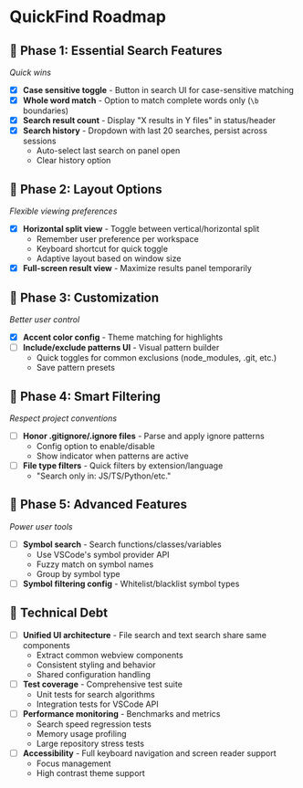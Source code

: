 # QuickFind Roadmap

## 🚀 Phase 1: Essential Search Features

_Quick wins_

- [x] **Case sensitive toggle** - Button in search UI for case-sensitive matching
- [x] **Whole word match** - Option to match complete words only (`\b` boundaries)
- [x] **Search result count** - Display "X results in Y files" in status/header
- [x] **Search history** - Dropdown with last 20 searches, persist across sessions
  - Auto-select last search on panel open
  - Clear history option

## 🔀 Phase 2: Layout Options

_Flexible viewing preferences_

- [x] **Horizontal split view** - Toggle between vertical/horizontal split
  - Remember user preference per workspace
  - Keyboard shortcut for quick toggle
  - Adaptive layout based on window size
- [x] **Full-screen result view** - Maximize results panel temporarily

## 🎨 Phase 3: Customization

_Better user control_

- [x] **Accent color config** - Theme matching for highlights
- [ ] **Include/exclude patterns UI** - Visual pattern builder
  - Quick toggles for common exclusions (node_modules, .git, etc.)
  - Save pattern presets

## 🔧 Phase 4: Smart Filtering

_Respect project conventions_

- [ ] **Honor .gitignore/.ignore files** - Parse and apply ignore patterns
  - Config option to enable/disable
  - Show indicator when patterns are active
- [ ] **File type filters** - Quick filters by extension/language
  - "Search only in: JS/TS/Python/etc."

## 🎯 Phase 5: Advanced Features

_Power user tools_

- [ ] **Symbol search** - Search functions/classes/variables
  - Use VSCode's symbol provider API
  - Fuzzy match on symbol names
  - Group by symbol type
- [ ] **Symbol filtering config** - Whitelist/blacklist symbol types

## 🚧 Technical Debt

- [ ] **Unified UI architecture** - File search and text search share same components
  - Extract common webview components
  - Consistent styling and behavior
  - Shared configuration handling
- [ ] **Test coverage** - Comprehensive test suite
  - Unit tests for search algorithms
  - Integration tests for VSCode API
- [ ] **Performance monitoring** - Benchmarks and metrics
  - Search speed regression tests
  - Memory usage profiling
  - Large repository stress tests
- [ ] **Accessibility** - Full keyboard navigation and screen reader support
  - Focus management
  - High contrast theme support
